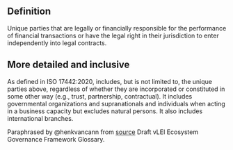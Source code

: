 ## Definition
Unique parties that are legally or financially responsible for the performance of financial transactions or have the legal right in their jurisdiction to enter independently into legal contracts.

## More detailed and inclusive
As defined in ISO 17442:2020, includes, but is not limited to, the unique parties above, regardless of whether they are incorporated or constituted in some other way (e.g., trust, partnership, contractual). It includes governmental organizations and supranationals and individuals when acting in a business capacity but excludes natural persons. It also includes international branches.

Paraphrased by @henkvancann from [source](https://www.gleif.org/vlei/introducing-the-vlei-ecosystem-governance-framework/2022-02-07_verifiable-lei-vlei-ecosystem-governance-framework-glossary-draft-publication_v0.9-draft.pdf) Draft vLEI Ecosystem Governance Framework Glossary.
